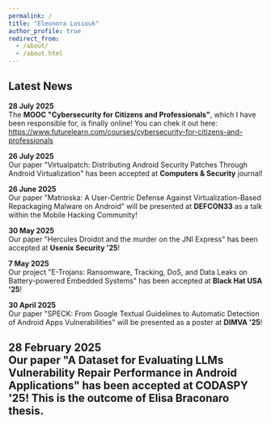 ```yaml
---
permalink: /
title: "Eleonora Losiouk"
author_profile: true
redirect_from: 
  - /about/
  - /about.html
---
```



## Latest News

**28 July 2025**  
The **MOOC "Cybersecurity for Citizens and Professionals"**, which I have been responsible for, is finally online! You can chek it out here: https://www.futurelearn.com/courses/cybersecurity-for-citizens-and-professionals

**26 July 2025**  
Our paper "Virtualpatch: Distributing Android Security Patches Through Android Virtualization" has been accepted at **Computers & Security** journal!

**26 June 2025**  
Our paper "Matrioska: A User-Centric Defense Against Virtualization-Based Repackaging Malware on Android" will be presented at **DEFCON33** as a talk within the Mobile Hacking Community!

**30 May 2025**  
Our paper "Hercules Droidot and the murder on the JNI Express" has been accepted at **Usenix Security '25**! 

**7 May 2025**  
Our project "E-Trojans: Ransomware, Tracking, DoS, and Data Leaks on Battery-powered Embedded Systems" has been accepted at **Black Hat USA '25**!

**30 April 2025**  
Our paper "SPECK: From Google Textual Guidelines to Automatic Detection of Android Apps Vulnerabilities" will be presented as a poster at **DIMVA '25**!  

**28 February 2025**  
Our paper "A Dataset for Evaluating LLMs Vulnerability Repair Performance in Android Applications" has been accepted at **CODASPY '25**! This is the outcome of Elisa Braconaro thesis. 
---
